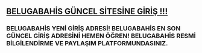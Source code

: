 <h2><a href="https://shorturl.at/Ej1gY">BELUGABAHİS GÜNCEL SİTESİNE GİRİŞ !!!</a></h2>

<h3>BELUGABAHİS YENİ GİRİŞ ADRESİ! BELUGABAHİS EN SON GÜNCEL GİRİŞ ADRESİNİ HEMEN ÖĞREN! BELUGABAHİS RESMİ BİLGİLENDİRME VE PAYLAŞIM PLATFORMUNDASINIZ.</h3>
